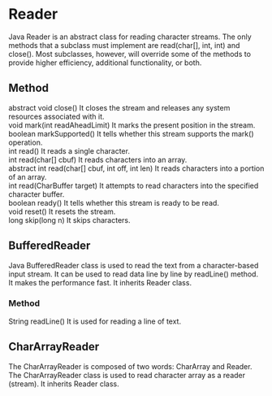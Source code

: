 # Reader
Java Reader is an abstract class for reading character streams. 
The only methods that a subclass must implement are read(char[], int, int) and close(). 
Most subclasses, however, will override some of the methods to provide higher efficiency, additional functionality, or both.

## Method
abstract void	close()	It closes the stream and releases any system resources associated with it.  
void	mark(int readAheadLimit)	It marks the present position in the stream.  
boolean	markSupported()	It tells whether this stream supports the mark() operation.  
int	read()	It reads a single character.  
int	read(char[] cbuf)	It reads characters into an array.  
abstract int	read(char[] cbuf, int off, int len)	It reads characters into a portion of an array.  
int	read(CharBuffer target)	It attempts to read characters into the specified character buffer.  
boolean	ready()	It tells whether this stream is ready to be read.  
void	reset()	It resets the stream.  
long	skip(long n)	It skips characters.  

## BufferedReader
Java BufferedReader class is used to read the text from a character-based input stream. 
It can be used to read data line by line by readLine() method. It makes the performance fast. It inherits Reader class.

### Method
String readLine()	It is used for reading a line of text.

## CharArrayReader
The CharArrayReader is composed of two words: CharArray and Reader. 
The CharArrayReader class is used to read character array as a reader (stream). 
It inherits Reader class.
